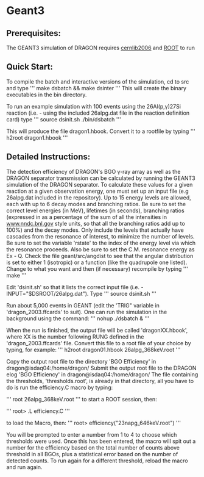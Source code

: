 # Geant3

## Prerequisites:

The GEANT3 simulation of DRAGON requires [cernlib2006](http://cernlib.web.cern.ch/cernlib/index.html) and [ROOT](https://root.cern.ch) to 
run

## Quick Start:

To compile the batch and interactive versions of the simulation, cd to src and type
'''
make dsbatch && make dsinter
'''
This will create the binary executables in the bin directory.

To run an example simulation with 100 events using the 26Al(p,γ)27Si reaction (i.e. - using the included 26alpg.dat file in the reaction
definition card) type
'''
source dsinit.sh
./bin/dsbatch
'''

This will produce the file dragon1.hbook. Convert it to a rootfile by typing
'''
h2root dragon1.hbook
'''

## Detailed Instructions:

The detection efficiency of DRAGON's BGO γ-ray array as well as the DRAGON separator transmission can be calculated by running the GEANT3 
simulation of the DRAGON separator. To calculate these values for a given reaction at a given observation energy, one must set up an input 
file (e.g 26alpg.dat included in the repository). Up to 15 energy levels are allowed, each with up to 6 decay modes and branching ratios. 
Be sure to set the correct level energies (in MeV), lifetimes (in seconds), branching ratios (expressed in as a percentage of the sum of 
all the intensities in www.nndc.bnl.gov style units, so that all the branching ratios add up to 100%) and the decay modes. Only include 
the levels that actually have cascades from the resonance of interest, to minimize the number of levels. Be sure to set the variable 
'rstate' to the index of the energy level via which the resonance proceeds. Also be sure to set the C.M. resonance energy as Ex - Q. Check 
the file geant/src/angdist to see that the angular distribution is set to either 1 (isotropic) or a function (like the quadrupole one 
listed). Change to what you want and then (if necessary) recompile by typing
'''
make
'''

Edit 'dsinit.sh' so that it lists the correct input file (i.e. - INPUT="$DSROOT/26alpg.dat"). Type 
'''
source dsinit.sh
'''

Run about 5,000 events in GEANT (edit the 'TRIG" variable in 'dragon_2003.ffcards' to suit). One can run the simulation in the background 
using the command:
'''
nohup ./dsbatch &
'''

When the run is finished, the output file will be called 'dragonXX.hbook', where XX is the number following RUNG defined in the
'dragon_2003.ffcards' file.  Convert this file to a root file of your choice by typing, for example:
'''
h2root dragon01.hbook 26alpg_368keV.root
'''

Copy the output root file to the directory 'BGO Efficiency' in dragon@isdaq04:/home/dragon/
Submit the output root file to the DRAGON elog 'BGO Efficiency' in dragon@isdaq04:/home/dragon/
The file containing the thresholds, 'thresholds.root', is already in that directory, all you have to do is run the efficiency.C macro by 
typing:

'''
root 26alpg_368keV.root
'''
to start a ROOT session, then:

'''
root> .L efficiency.C
'''

to load the Macro, then:
'''
root> efficiency("23napg_646keV.root")
'''

You will be prompted to enter a number from 1 to 4 to choose which thresholds were used. Once this has been entered, the macro will spit 
out a number for the efficiency based on the total number of counts above threshold in all BGOs, plus a statistical error based on the 
number of detected counts. To run again for a different threshold, reload the macro and run again.


